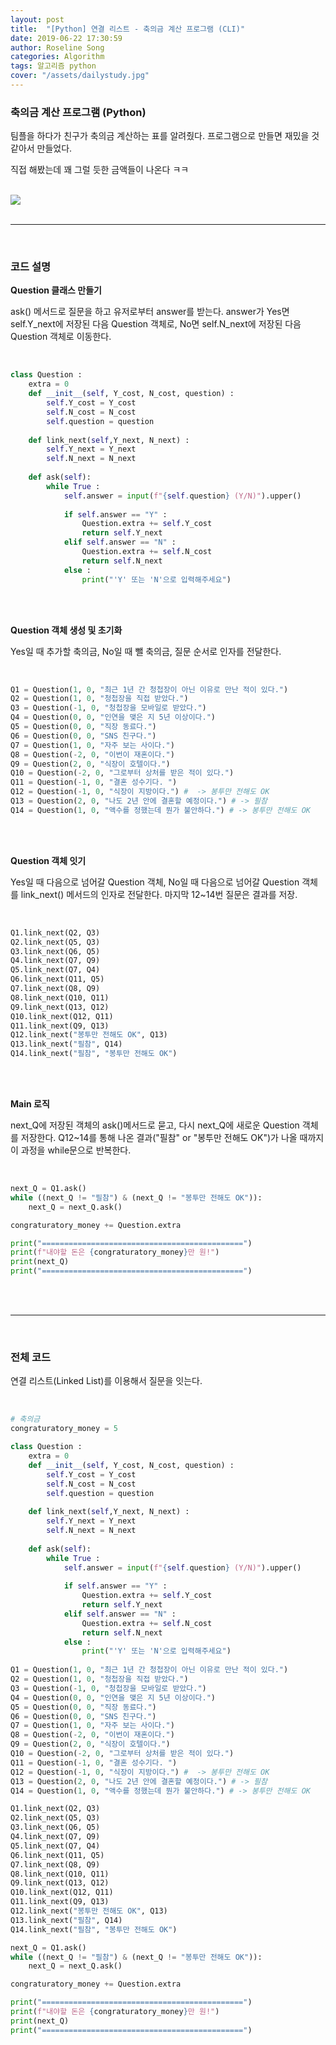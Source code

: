 ```yaml
---
layout: post
title:  "[Python] 연결 리스트 - 축의금 계산 프로그램 (CLI)"
date: 2019-06-22 17:30:59
author: Roseline Song
categories: Algorithm
tags: 알고리즘 python 
cover: "/assets/dailystudy.jpg"
---
```


### 축의금 계산 프로그램 (Python)

팀플을 하다가 친구가 축의금 계산하는 표를 알려줬다. 프로그램으로 만들면 재밌을 것 같아서 만들었다. 

직접 해봤는데 꽤 그럴 듯한 금액들이 나온다 ㅋㅋ 

<br>

<img src="/assets/images/190622_program.png">

<br>
<br>

<hr>

<br>

### 코드 설명 

**Question 클래스 만들기**

ask() 메서드로 질문을 하고 유저로부터 answer를 받는다. answer가 Yes면 self.Y_next에 저장된 다음 Question 객체로, No면 self.N_next에 저장된 다음 Question 객체로 이동한다. 

<br>

```python
class Question :
    extra = 0 
    def __init__(self, Y_cost, N_cost, question) :
        self.Y_cost = Y_cost
        self.N_cost = N_cost
        self.question = question
    
    def link_next(self,Y_next, N_next) : 
        self.Y_next = Y_next
        self.N_next = N_next
        
    def ask(self):
        while True : 
            self.answer = input(f"{self.question} (Y/N)").upper()
            
            if self.answer == "Y" :
                Question.extra += self.Y_cost
                return self.Y_next
            elif self.answer == "N" :
                Question.extra += self.N_cost
                return self.N_next
            else : 
                print("'Y' 또는 'N'으로 입력해주세요")
```

<br>
<br>

**Question 객체 생성 및 초기화**

Yes일 때 추가할 축의금, No일 때 뺄 축의금, 질문 순서로 인자를 전달한다. 

<br>

```python
Q1 = Question(1, 0, "최근 1년 간 청첩장이 아닌 이유로 만난 적이 있다.")  
Q2 = Question(1, 0, "청첩장을 직접 받았다.")  
Q3 = Question(-1, 0, "청첩장을 모바일로 받았다.")
Q4 = Question(0, 0, "인연을 맺은 지 5년 이상이다.")  
Q5 = Question(0, 0, "직장 동료다.") 
Q6 = Question(0, 0, "SNS 친구다.")  
Q7 = Question(1, 0, "자주 보는 사이다.")  
Q8 = Question(-2, 0, "이번이 재혼이다.")  
Q9 = Question(2, 0, "식장이 호텔이다.")  
Q10 = Question(-2, 0, "그로부터 상처를 받은 적이 있다.")  
Q11 = Question(-1, 0, "결혼 성수기다. ") 
Q12 = Question(-1, 0, "식장이 지방이다.") #  -> 봉투만 전해도 OK
Q13 = Question(2, 0, "나도 2년 안에 결혼할 예정이다.") # -> 필참
Q14 = Question(1, 0, "액수를 정했는데 뭔가 불안하다.") # -> 봉투만 전해도 OK
```

<br>
<br>

**Question 객체 잇기**

Yes일 때 다음으로 넘어갈 Question 객체, No일 때 다음으로 넘어갈 Question 객체를 link_next() 메서드의 인자로 전달한다. 마지막 12~14번 질문은 결과를 저장. 

<br>

```python
Q1.link_next(Q2, Q3)
Q2.link_next(Q5, Q3)
Q3.link_next(Q6, Q5)
Q4.link_next(Q7, Q9)
Q5.link_next(Q7, Q4)
Q6.link_next(Q11, Q5)
Q7.link_next(Q8, Q9)
Q8.link_next(Q10, Q11)
Q9.link_next(Q13, Q12)
Q10.link_next(Q12, Q11)
Q11.link_next(Q9, Q13)
Q12.link_next("봉투만 전해도 OK", Q13)
Q13.link_next("필참", Q14)
Q14.link_next("필참", "봉투만 전해도 OK")
```

<br>
<br>

**Main 로직**

next_Q에 저장된 객체의 ask()메서드로 묻고, 다시 next_Q에 새로운 Question 객체를 저장한다. Q12~14를 통해 나온 결과("필참" or "봉투만 전해도 OK")가 나올 때까지 이 과정을 while문으로 반복한다. 

<br>

```python
next_Q = Q1.ask()
while ((next_Q != "필참") & (next_Q != "봉투만 전해도 OK")):
    next_Q = next_Q.ask()

congraturatory_money += Question.extra

print("=============================================")
print(f"내야할 돈은 {congraturatory_money}만 원!")
print(next_Q)
print("=============================================")
```

<br>
<br>

<hr>

<br>

### 전체 코드 

연결 리스트(Linked List)를 이용해서 질문을 잇는다.

<br>

```python
# 축의금 
congraturatory_money = 5

class Question :
    extra = 0 
    def __init__(self, Y_cost, N_cost, question) :
        self.Y_cost = Y_cost
        self.N_cost = N_cost
        self.question = question
    
    def link_next(self,Y_next, N_next) : 
        self.Y_next = Y_next
        self.N_next = N_next
        
    def ask(self):
        while True : 
            self.answer = input(f"{self.question} (Y/N)").upper()
            
            if self.answer == "Y" :
                Question.extra += self.Y_cost
                return self.Y_next
            elif self.answer == "N" :
                Question.extra += self.N_cost
                return self.N_next
            else : 
                print("'Y' 또는 'N'으로 입력해주세요")
                
Q1 = Question(1, 0, "최근 1년 간 청첩장이 아닌 이유로 만난 적이 있다.")  
Q2 = Question(1, 0, "청첩장을 직접 받았다.")  
Q3 = Question(-1, 0, "청첩장을 모바일로 받았다.")
Q4 = Question(0, 0, "인연을 맺은 지 5년 이상이다.")  
Q5 = Question(0, 0, "직장 동료다.") 
Q6 = Question(0, 0, "SNS 친구다.")  
Q7 = Question(1, 0, "자주 보는 사이다.")  
Q8 = Question(-2, 0, "이번이 재혼이다.")  
Q9 = Question(2, 0, "식장이 호텔이다.")  
Q10 = Question(-2, 0, "그로부터 상처를 받은 적이 있다.")  
Q11 = Question(-1, 0, "결혼 성수기다. ") 
Q12 = Question(-1, 0, "식장이 지방이다.") #  -> 봉투만 전해도 OK
Q13 = Question(2, 0, "나도 2년 안에 결혼할 예정이다.") # -> 필참
Q14 = Question(1, 0, "액수를 정했는데 뭔가 불안하다.") # -> 봉투만 전해도 OK

Q1.link_next(Q2, Q3)
Q2.link_next(Q5, Q3)
Q3.link_next(Q6, Q5)
Q4.link_next(Q7, Q9)
Q5.link_next(Q7, Q4)
Q6.link_next(Q11, Q5)
Q7.link_next(Q8, Q9)
Q8.link_next(Q10, Q11)
Q9.link_next(Q13, Q12)
Q10.link_next(Q12, Q11)
Q11.link_next(Q9, Q13)
Q12.link_next("봉투만 전해도 OK", Q13)
Q13.link_next("필참", Q14)
Q14.link_next("필참", "봉투만 전해도 OK")

next_Q = Q1.ask()
while ((next_Q != "필참") & (next_Q != "봉투만 전해도 OK")):
    next_Q = next_Q.ask()

congraturatory_money += Question.extra

print("=============================================")
print(f"내야할 돈은 {congraturatory_money}만 원!")
print(next_Q)
print("=============================================")
```

<br>
<br>